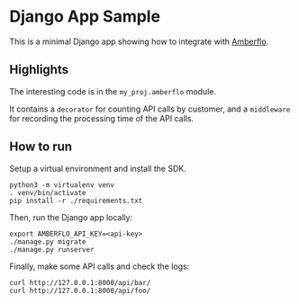# Django App Sample

This is a minimal Django app showing how to integrate with [Amberflo](https://amberflo.io).

## Highlights

The interesting code is in the `my_proj.amberflo` module.

It contains a `decorator` for counting API calls by customer, and a
`middleware` for recording the processing time of the API calls.

## How to run

Setup a virtual environment and install the SDK.
```
python3 -m virtualenv venv
. venv/bin/activate
pip install -r ./requirements.txt
```

Then, run the Django app locally:
```
export AMBERFLO_API_KEY=<api-key>
./manage.py migrate
./manage.py runserver
```

Finally, make some API calls and check the logs:
```
curl http://127.0.0.1:8000/api/bar/
curl http://127.0.0.1:8000/api/foo/
```
